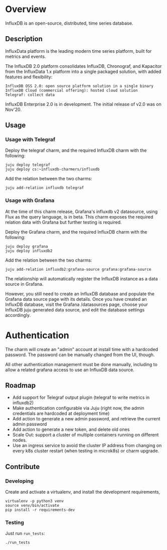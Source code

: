 # Overview

InfluxDB is an open-source, distributed, time series database.

## Description

InfluxData platform is the leading modern time series platform, built for metrics and events. 

The InfluxDB 2.0 platform consolidates InfluxDB, Chronograf, and Kapacitor from the InfluxData 1.x platform into a single packaged solution, with added features and flexibility:

    InfluxDB OSS 2.0: open source platform solution in a single binary
    InfluxDB Cloud (commercial offering): hosted cloud solution
    Telegraf: collect data

InfluxDB Enterprise 2.0 is in development. The initial release of v2.0 was on Nov'20.

## Usage

### Usage with Telegraf

Deploy the telegraf charm, and the required InfluxDB charm with the following:

    juju deploy telegraf
    juju deploy cs:~influxdb-charmers/influxdb

Add the relation between the two charms:

    juju add-relation influxdb telegraf

### Usage with Grafana

At the time of this charm release, Grafana's influxdb v2 datasource, using Flux
as the query language, is in beta. This charm exposes the required relation data
with Grafana but further testing is required.

Deploy the Grafana charm, and the required InfluxDB charm with the following:

    juju deploy grafana
    juju deploy influxdb2

Add the relation between the two charms:

    juju add-relation influxdb2:grafana-source grafana:grafana-source

The relationship will automatically register the InfluxDB instance as a
data source in Grafana.

However, you still need to create an InfluxDB database and populate the
Grafana data source page with its details. Once you have created an
InfluxDB database, visit the Grafana /datasources page, choose your
InfluxDB juju generated data source, and edit the database settings
accordingly.

# Authentication

The charm will create an "admin" account at install time with a hardcoded
password. The password can be manually changed from the UI, though.

All other authentication management must be done manually, including
to allow a related grafana access to use an InfluxDB data source.

## Roadmap

* Add support for Telegraf output plugin (telegraf to write metrics in influxdb2)
* Make authentication configurable via Juju (right now, the admin credentials are
hardcoded at deployment time)
* Add action to generate a new admin password, and retrieve the current admin password
* Add action to generate a new token, and delete old ones
* Scale Out: support a cluster of multiple containers running on different
nodes.
* Use an ingress service to avoid the cluster IP address from changing on every
k8s cluster restart (when testing in microk8s) or charm upgrade.

## Contribute

### Developing

Create and activate a virtualenv,
and install the development requirements,

    virtualenv -p python3 venv
    source venv/bin/activate
    pip install -r requirements-dev

### Testing

Just run `run_tests`:

    ./run_tests
